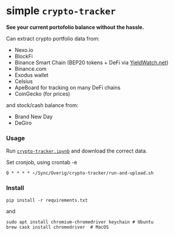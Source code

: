 # simple `crypto-tracker`
**See your current portofolio balance without the hassle.**

Can extract crypto portfolio data from:
- Nexo.io
- BlockFi
- Binance Smart Chain (BEP20 tokens + DeFi via [YieldWatch.net](https://www.yieldwatch.net/))
- Binance.com
- Exodus wallet
- Celsius
- ApeBoard for tracking on many DeFi chains
- CoinGecko (for prices)

and stock/cash balance from:
- Brand New Day
- DeGiro


### Usage
Run [`crypto-tracker.ipynb`](crypto-tracker.ipynb) and download the correct data.

Set cronjob, using crontab -e
```
0 * * * * ~/Sync/Overig/crypto-tracker/run-and-upload.sh
```

### Install

```
pip install -r requirements.txt
```
and
```
sudo apt install chromium-chromedriver keychain # Ubuntu
brew cask install chromedriver  # MacOS
```
